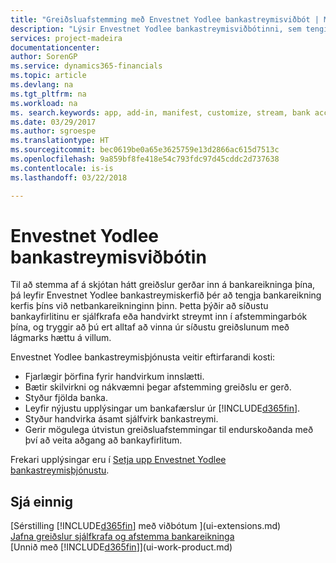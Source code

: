 ```yaml
---
title: "Greiðsluafstemming með Envestnet Yodlee bankastreymisviðbót | Microsoft Docs"
description: "Lýsir Envestnet Yodlee bankastreymisviðbótinni, sem tengist bankareikningum svo þú getir afstemmt greiðslur á fljótlegan máta."
services: project-madeira
documentationcenter: 
author: SorenGP
ms.service: dynamics365-financials
ms.topic: article
ms.devlang: na
ms.tgt_pltfrm: na
ms.workload: na
ms. search.keywords: app, add-in, manifest, customize, stream, bank account link
ms.date: 03/29/2017
ms.author: sgroespe
ms.translationtype: HT
ms.sourcegitcommit: bec0619be0a65e3625759e13d2866ac615d7513c
ms.openlocfilehash: 9a859bf8fe418e54c793fdc97d45cddc2d737638
ms.contentlocale: is-is
ms.lasthandoff: 03/22/2018

---
```

# <a name="the-envestnet-yodlee-bank-feeds-extension"></a>Envestnet Yodlee bankastreymisviðbótin
Til að stemma af á skjótan hátt greiðslur gerðar inn á bankareikninga þína, þá leyfir Envestnet Yodlee bankastreymiskerfið þér að tengja bankareikning kerfis þíns við netbankareikninginn þinn. Þetta þýðir að síðustu bankayfirlitinu er sjálfkrafa eða handvirkt streymt inn í afstemmingarbók þína, og tryggir að þú ert alltaf að vinna úr síðustu greiðslunum með lágmarks hættu á villum.

Envestnet Yodlee bankastreymisþjónusta veitir eftirfarandi kosti:

* Fjarlægir þörfina fyrir handvirkum innslætti.
* Bætir skilvirkni og nákvæmni þegar afstemming greiðslu er gerð.
* Styður fjölda banka.
* Leyfir nýjustu upplýsingar um bankafærslur úr [!INCLUDE[d365fin](includes/d365fin_md.md)].
* Styður handvirka ásamt sjálfvirk bankastreymi.
* Gerir mögulega útvistun greiðsluafstemmingar til endurskoðanda með því að veita aðgang að bankayfirlitum.

Frekari upplýsingar eru í [Setja upp Envestnet Yodlee bankastreymisþjónustu](bank-how-setup-bank-statement-service.md).

## <a name="see-also"></a>Sjá einnig
[Sérstilling [!INCLUDE[d365fin](includes/d365fin_md.md)] með viðbótum ](ui-extensions.md)    
[Jafna greiðslur sjálfkrafa og afstemma bankareikninga](receivables-apply-payments-auto-reconcile-bank-accounts.md)  
[Unnið með [!INCLUDE[d365fin](includes/d365fin_md.md)]](ui-work-product.md)

